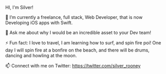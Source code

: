 HI, I'm Silver!



 🔭 I’m currently a freelance, full stack, Web Developer, that is now Developing iOS apps with Swift.

 💬 Ask me about why I would be an incredible asset to your Dev team!
 

 ⚡ Fun fact: I love to travel, I am learning how to surf, and spin fire poi! One day I will spin fire at a bonfire on the beach, and there will be drums, dancing and howling at the moon.
 
 
 
 
  📫 Connect with me on Twitter: https://twitter.com/silver_rooney
  

